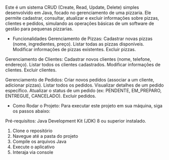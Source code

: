 Este é um sistema CRUD (Create, Read, Update, Delete) simples desenvolvido em Java, focado no gerenciamento de uma pizzaria. Ele permite cadastrar, consultar, atualizar e excluir informações sobre pizzas, clientes e pedidos, simulando as operações básicas de um software de gestão para pequenas pizzarias.

- Funcionalidades
Gerenciamento de Pizzas:
Cadastrar novas pizzas (nome, ingredientes, preço).
Listar todas as pizzas disponíveis.
Modificar informações de pizzas existentes.
Excluir pizzas.

Gerenciamento de Clientes:
Cadastrar novos clientes (nome, telefone, endereço).
Listar todos os clientes cadastrados.
Modificar informações de clientes.
Excluir clientes.

Gerenciamento de Pedidos:
Criar novos pedidos (associar a um cliente, adicionar pizzas).
Listar todos os pedidos.
Visualizar detalhes de um pedido específico.
Atualizar o status de um pedido (ex: PENDENTE, EM_PREPARO, ENTREGUE, CANCELADO).
Excluir pedidos.

- Como Rodar o Projeto:
Para executar este projeto em sua máquina, siga os passos abaixo:

Pré-requisitos:
Java Development Kit (JDK) 8 ou superior instalado.

1. Clone o repositório
2. Navegue até a pasta do projeto
3. Compile os arquivos Java
4. Execute o aplicativo
5. Interaja via console
